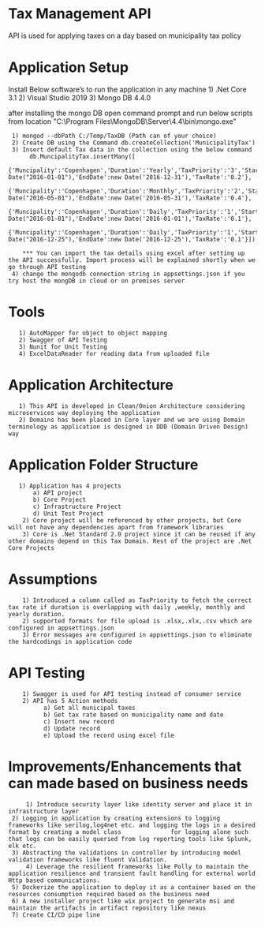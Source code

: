 # Tax Management API
API is used for applying taxes on a day based on municipality tax policy

# Application Setup
   Install Below software’s to run the application in any machine
     1) .Net Core 3.1
     2) Visual Studio 2019
     3) Mongo DB 4.4.0
   
   after installing the mongo DB open command prompt and run below scripts from location "C:\Program Files\MongoDB\Server\4.4\bin\mongo.exe"
    
    
    
    
     1) mongod --dbPath C:/Temp/TaxDB (Path can of your choice)
     2) Create DB using the Command db.createCollection('MunicipalityTax')
     3) Insert default Tax data in the collection using the below command
          db.MuncipalityTax.insertMany([
	  {'Muncipality':'Copenhagen','Duration':'Yearly','TaxPriority':'3','StartDate':new Date("2016-01-01"),'EndDate':new Date('2016-12-31'),'TaxRate':'0.2'},
	  {'Muncipality':'Copenhagen','Duration':'Monthly','TaxPriority':'2','StartDate':new Date("2016-05-01"),'EndDate':new Date('2016-05-31'),'TaxRate':'0.4'},
	  {'Muncipality':'Copenhagen','Duration':'Daily','TaxPriority':'1','StartDate':new Date("2016-01-01"),'EndDate':new Date('2016-01-01'),'TaxRate':'0.1'},
	  {'Muncipality':'Copenhagen','Duration':'Daily','TaxPriority':'1','StartDate':new Date("2016-12-25"),'EndDate':new Date('2016-12-25'),'TaxRate':'0.1'}])
					
        *** You can import the tax details using excel after setting up the API successfully. Import process will be explained shortly when we go through API testing
     4) change the mongodb connection string in appsettings.json if you try host the mongDB in cloud or on premises server


# Tools
       1) AutoMapper for object to object mapping
       2) Swagger of API Testing
       3) Nunit for Unit Testing
       4) ExcelDataReader for reading data from uploaded file

# Application Architecture
       1) This API is developed in Clean/Onion Architecture considering microservices way deploying the application 
       2) Domains has been placed in Core layer and we are using Domain terminology as application is designed in DDD (Domain Driven Design) way 
        
#  Application Folder Structure       
       1) Application has 4 projects 
           a) API project
           b) Core Project
           c) Infrastructure Project
           d) Unit Test Project
        2) Core project will be referenced by other projects, but Core will not have any dependencies apart from framework libraries
        3) Core is .Net Standard 2.0 project since it can be reused if any other domains depend on this Tax Domain. Rest of the project are .Net Core Projects
 
# Assumptions
        1) Introduced a column called as TaxPriority to fetch the correct tax rate if duration is overlapping with daily ,weekly, monthly and yearly duration.
        2) supported formats for file upload is .xlsx,.xlx,.csv which are configured in appsettings.json
        3) Error messages are configured in appsettings.json to eliminate the hardcodings in application code 

#  API Testing 
        1) Swagger is used for API testing instead of consumer service
        2) API has 5 Action methods 
              a) Get all municipal taxes
              b) Get tax rate based on municipality name and date
              c) Insert new record
              d) Update record
              e) Upload the record using excel file

# Improvements/Enhancements that can made based on business needs
         1) Introduce security layer like identity server and place it in infrastructure layer
	 2) Logging in application by creating extensions to logging frameworks like serilog,log4net etc. and logging the logs in a desired format by creating a model class 	          for logging alone such that logs can be easily queried from log reporting tools like Splunk, elk etc.	 
	 3) Abstracting the validations in controller by introducing model validation frameworks like fluent Validation.
         4) Leverage the resilient frameworks like Polly to maintain the application resilience and transient fault handling for external world Http based communications.
	 5) Dockerize the application to deploy it as a container based on the resources consumption required based on the business need   
	 6) A new installer project like wix project to generate msi and maintain the artifacts in artifact repository like nexus
	 7) Create CI/CD pipe line 
              
        
          
